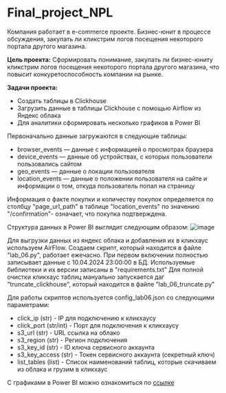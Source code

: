 # Final_project_NPL
Компания работает  в e-commerce проекте. Бизнес-юнит в процессе обсуждения, закупать ли кликстрим логов посещения некоторого портала другого магазина.

**Цель проекта:** Сформировать понимание, закупать ли бизнес-юниту кликстрим логов посещения некоторого портала другого магазина, что повысит конкуретоспособность компании на рынке.

**Задачи проекта:**
- Создать таблицы в Clickhouse
- Загрузить данные в таблицы Clickhouse с помощью Airflow из Яндекс облака
- Для аналитики сформировать несколько графиков в Power BI

Первоначально данные загружаются в следующие таблицы:
* browser_events — данные с информацией о просмотрах браузера
* device_events — данные об устройствах, с которых пользователи пользовались сайтом
* geo_events — данные о локации пользователя
* location_events —  данные о положении пользователя на сайте и информации о том, откуда пользователь попал на страницу

Информация о факте покупки и количеству покупок определяется по столбцу "page_url_path" в таблице "location_events" по значению "/confirmation"- означает, что покупка подтверждена.

Структура данных в Power BI выглядит следующим образом: ![image](https://github.com/VarvaraNow/Final_project_NPL/assets/116558491/b9d66101-bac2-4fb0-ba9f-7e3782bd0156)





Для выгрузки данных из яндекс облака и добавления их в кликхаус используем AirFlow. Создаем скрипт, который находится в файле "lab_06.py", работает ежечасно.
При первом включении полностью записывает данные с 10.04.2024 23:00:00 в БД.
Используемые библиотеки и их версии записаны в "requirements.txt"
Для полной очистки кликхаус таблиц мануально запускается даг "truncate_clickhouse", который находится в файле "lab_06_truncate.py"

Для работы скриптов используется config_lab06.json со следующими параметрами:
- click_ip (str) - IP для подключению к кликхаусу
- click_port (str/int) - Порт для подключения к кликхаусу
- s3_url (str) - URL ссылка на облако
- s3_region (str) - Регион подключения
- s3_key_id (str) - ID ключа сервисного аккаунта
- s3_key_access (str) - Токен сервисного аккаунта (секретный ключ)
- list_tables (list) - Список наименований таблиц, которые скачиваем из облака и грузим в кликхаус

С графиками в Power BI можно ознакомиться по [ссылке](https://app.powerbi.com/view?r=eyJrIjoiYmZkYTRiZmItZmRiYi00ZTZiLTliNjEtNDA1NDBkY2I0YmM1IiwidCI6IjEzN2E2YTYzLWU3OWUtNDkzMS1hZjBjLWVlYTIzMmM0MWFmNyIsImMiOjl9)

